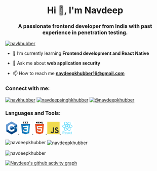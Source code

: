 <h1 align="center">Hi 👋, I'm Navdeep</h1>
<h3 align="center">A passionate frontend developer from India with past experience in penetration testing.</h3>

<p align="left"> <a href="https://twitter.com/navkhubber" target="blank"><img src="https://img.shields.io/twitter/follow/navkhubber?logo=twitter&style=for-the-badge" alt="navkhubber" /></a> </p>

- 🌱 I’m currently learning **Frontend development and React Native**

- 💬 Ask me about **web application security**

- 📫 How to reach me **navdeepkhubber16@gmail.com**

<h3 align="left">Connect with me:</h3>
<p align="left">
<a href="https://twitter.com/navkhubber" target="blank"><img align="center" src="https://raw.githubusercontent.com/rahuldkjain/github-profile-readme-generator/master/src/images/icons/Social/twitter.svg" alt="navkhubber" height="30" width="40" /></a>
<a href="https://linkedin.com/in/navdeepsinghkhubber" target="blank"><img align="center" src="https://raw.githubusercontent.com/rahuldkjain/github-profile-readme-generator/master/src/images/icons/Social/linked-in-alt.svg" alt="navdeepsinghkhubber" height="30" width="40" /></a>
<a href="https://medium.com/@navdeepkhubber" target="blank"><img align="center" src="https://raw.githubusercontent.com/rahuldkjain/github-profile-readme-generator/master/src/images/icons/Social/medium.svg" alt="@navdeepkhubber" height="30" width="40" /></a>
</p>

<h3 align="left">Languages and Tools:</h3>
<p align="left"> <a href="https://www.w3schools.com/cpp/" target="_blank" rel="noreferrer"> <img src="https://raw.githubusercontent.com/devicons/devicon/master/icons/cplusplus/cplusplus-original.svg" alt="cplusplus" width="40" height="40"/> </a> <a href="https://www.w3schools.com/css/" target="_blank" rel="noreferrer"> <img src="https://raw.githubusercontent.com/devicons/devicon/master/icons/css3/css3-original-wordmark.svg" alt="css3" width="40" height="40"/> </a> <a href="https://www.w3.org/html/" target="_blank" rel="noreferrer"> <img src="https://raw.githubusercontent.com/devicons/devicon/master/icons/html5/html5-original-wordmark.svg" alt="html5" width="40" height="40"/> </a> <a href="https://developer.mozilla.org/en-US/docs/Web/JavaScript" target="_blank" rel="noreferrer"> <img src="https://raw.githubusercontent.com/devicons/devicon/master/icons/javascript/javascript-original.svg" alt="javascript" width="40" height="40"/> </a> <a href="https://reactjs.org/" target="_blank" rel="noreferrer"> <img src="https://raw.githubusercontent.com/devicons/devicon/master/icons/react/react-original-wordmark.svg" alt="react" width="40" height="40"/> </a> </p>

<p><img align="left" src="https://github-readme-stats.vercel.app/api/top-langs?username=navdeepkhubber&show_icons=true&locale=en&layout=compact" alt="navdeepkhubber" /></p>

<p>&nbsp;<img align="center" src="https://github-readme-stats.vercel.app/api?username=navdeepkhubber&show_icons=true&locale=en" alt="navdeepkhubber" /></p>

<p><img align="center" src="https://github-readme-streak-stats.herokuapp.com/?user=navdeepkhubber&" alt="navdeepkhubber" /></p>

[![Navdeep's github activity graph](https://github-readme-activity-graph.cyclic.app/graph?username=Navdeepkhubber&theme=github-compact)](https://github.com/ashutosh00710/github-readme-activity-graph)


<!--
**Navdeepkhubber/Navdeepkhubber** is a ✨ _special_ ✨ repository because its `README.md` (this file) appears on your GitHub profile.

Here are some ideas to get you started:

- 🔭 I’m currently working on ...
- 🌱 I’m currently learning ...
- 👯 I’m looking to collaborate on ...
- 🤔 I’m looking for help with ...
- 💬 Ask me about ...
- 📫 How to reach me: ...
- 😄 Pronouns: ...
- ⚡ Fun fact: ...
-->
